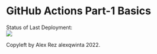 # GitHub Actions Part-1 Basics


Status of Last Deployment:<br>
<img src="https://github.com/alexqwinta/github-actions-part-1-basics/workflows/My-GitHubActions-Basics/badge.svg?branch=main"><br>

Copyleft by Alex Rez alexqwinta 2022.

